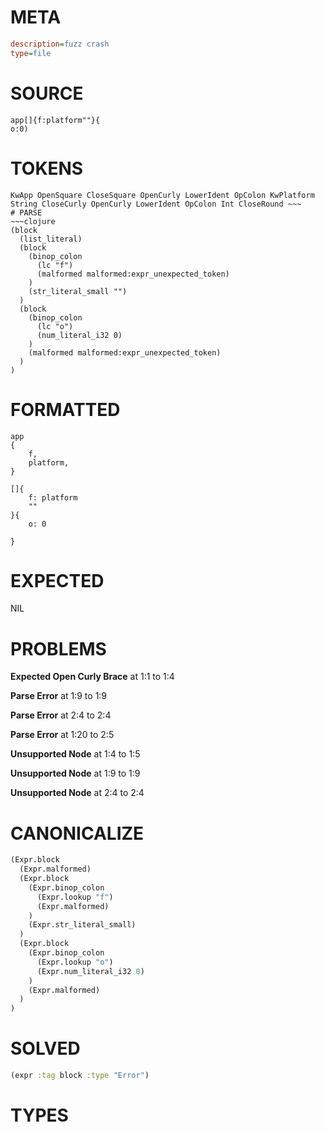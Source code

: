 # META
~~~ini
description=fuzz crash
type=file
~~~
# SOURCE
~~~roc
app[]{f:platform""}{
o:0)
~~~
# TOKENS
~~~text
KwApp OpenSquare CloseSquare OpenCurly LowerIdent OpColon KwPlatform String CloseCurly OpenCurly LowerIdent OpColon Int CloseRound ~~~
# PARSE
~~~clojure
(block
  (list_literal)
  (block
    (binop_colon
      (lc "f")
      (malformed malformed:expr_unexpected_token)
    )
    (str_literal_small "")
  )
  (block
    (binop_colon
      (lc "o")
      (num_literal_i32 0)
    )
    (malformed malformed:expr_unexpected_token)
  )
)
~~~
# FORMATTED
~~~roc
app
{
	f,
	platform,
}

[]{
	f: platform
	""
}{
	o: 0
	
}
~~~
# EXPECTED
NIL
# PROBLEMS
**Expected Open Curly Brace**
at 1:1 to 1:4

**Parse Error**
at 1:9 to 1:9

**Parse Error**
at 2:4 to 2:4

**Parse Error**
at 1:20 to 2:5

**Unsupported Node**
at 1:4 to 1:5

**Unsupported Node**
at 1:9 to 1:9

**Unsupported Node**
at 2:4 to 2:4

# CANONICALIZE
~~~clojure
(Expr.block
  (Expr.malformed)
  (Expr.block
    (Expr.binop_colon
      (Expr.lookup "f")
      (Expr.malformed)
    )
    (Expr.str_literal_small)
  )
  (Expr.block
    (Expr.binop_colon
      (Expr.lookup "o")
      (Expr.num_literal_i32 0)
    )
    (Expr.malformed)
  )
)
~~~
# SOLVED
~~~clojure
(expr :tag block :type "Error")
~~~
# TYPES
~~~roc
~~~
